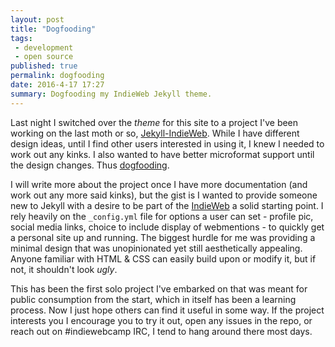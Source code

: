 ```yaml
---
layout: post
title: "Dogfooding"
tags:
 - development
 - open source
published: true
permalink: dogfooding
date: 2016-4-17 17:27
summary: Dogfooding my IndieWeb Jekyll theme.
---
```


 Last night I switched over the *theme* for this site to a project I've been working on the last moth or so, [Jekyll-IndieWeb](https://github.com/miklb/jekyll-indieweb). While I have different design ideas, until I find other users interested in using it, I knew I needed to work out any kinks. I also wanted to have better microformat support until the design changes. Thus
[dogfooding](https://en.wikipedia.org/wiki/Eating_your_own_dog_food).

I will write more about the project once I have more documentation (and work out any more said kinks), but the gist is I wanted to provide someone new to Jekyll with a desire to be part of the
[IndieWeb](https://indiewebcamp.com/) a solid starting point. I rely heavily on the `_config.yml` file for options a user can set - profile pic, social media links, choice to include display of webmentions - to quickly get a personal site up and running. The biggest hurdle for me was providing a minimal design that was unopinionated yet still aesthetically appealing. Anyone familiar with HTML & CSS can easily build upon or modify it, but if not, it shouldn't look *ugly*.

This has been the first solo project I've embarked on that was meant for public consumption from the start, which in itself has been a learning process. Now I just hope others can find it useful in some way. If the project interests you I encourage you to try it out, open any issues in the repo, or reach out on #indiewebcamp IRC, I tend to hang around there most days.

<a href="https://brid.gy/publish/twitter"></a>
